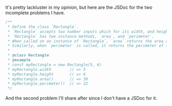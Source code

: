 It's pretty lackluster in my opinion, but here are the JSDoc for the two incomplete problems I have.

```js
/**
 * Define the class `Rectangle`.
 * `Rectangle` accepts two number inputs which for its width, and height properties, respectively.
 * `Rectangle` has two instance methods, `area`, and `perimeter`.
 * When called on an instance of `Rectangle`, `area` returns the area of that `Rectangle` instance using its `width` and `height`.
 * Similarly, when `perimeter` is called, it returns the perimeter of that instance of `Rectangle`.
 *
 * @class Rectangle
 * @example
 * const myRectangle = new Rectangle(5, 6)
 * myRectangle.width        // => 5
 * myRectangle.height       // => 6
 * myRectangle.area()       // => 30
 * myRectangle.perimeter()  // => 22
 */
```

And the second problem I'll share after since I don't have a JSDoc for it.
